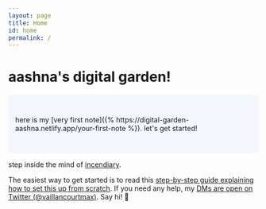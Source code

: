 ```yaml
---
layout: page
title: Home
id: home
permalink: /
---
```


# aashna's digital garden!


<p style="padding: 3em 1em; background: #f5f7ff; border-radius: 4px;">
  here is my [very first note]({% https://digital-garden-aashna.netlify.app/your-first-note %}). let's get started!
</p>

step inside the mind of [incendiary](https://incendiary.wordpress.com).

The easiest way to get started is to read this [step-by-step guide explaining how to set this up from scratch](https://maximevaillancourt.com/blog/setting-up-your-own-digital-garden-with-jekyll). If you need any help, my [DMs are open on Twitter (@vaillancourtmax)](https://twitter.com/vaillancourtmax). Say hi! 👋

<style>
  .wrapper {
    max-width: 46em;
  }
</style>
